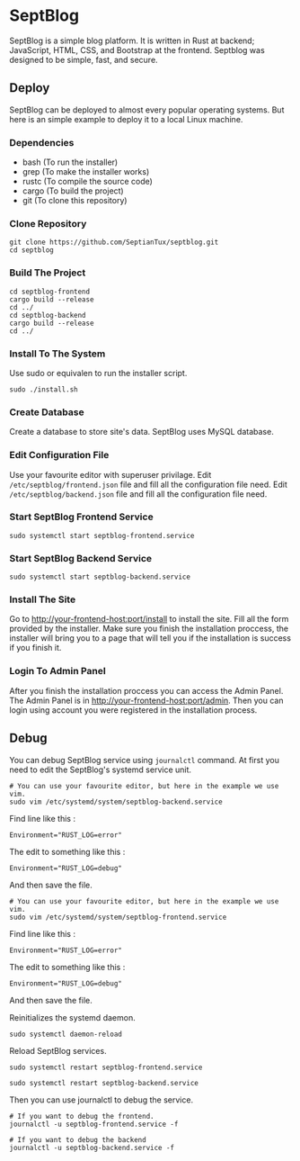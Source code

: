 # SeptBlog
SeptBlog is a simple blog platform. It is written in Rust at backend; JavaScript, HTML, CSS, and Bootstrap at the frontend. Septblog was designed to be simple, fast, and secure.

## Deploy
SeptBlog can be deployed to almost every popular operating systems. But here is an simple example to deploy it to a local Linux machine.

### Dependencies
* bash      (To run the installer)
* grep      (To make the installer works)
* rustc     (To compile the source code)
* cargo     (To build the project)
* git       (To clone this repository)

### Clone Repository
```
git clone https://github.com/SeptianTux/septblog.git
cd septblog
```

### Build The Project
```
cd septblog-frontend
cargo build --release
cd ../
cd septblog-backend
cargo build --release
cd ../
```

### Install To The System
Use sudo or equivalen to run the installer script.
```
sudo ./install.sh
```

### Create Database
Create a database to store site's data. SeptBlog uses MySQL database.

### Edit Configuration File
Use your favourite editor with superuser privilage.
Edit ```/etc/septblog/frontend.json``` file and fill all the configuration file need.
Edit ```/etc/septblog/backend.json``` file and fill all the configuration file need.

### Start SeptBlog Frontend Service
```
sudo systemctl start septblog-frontend.service
```

### Start SeptBlog Backend Service
```
sudo systemctl start septblog-backend.service
```

### Install The Site
Go to [http://your-frontend-host:port/install](#) to install the site. Fill all the form provided by the installer. Make sure you finish the installation proccess, the installer will bring you to a page that will tell you if the installation is success if you finish it.

### Login To Admin Panel
After you finish the installation proccess you can access the Admin Panel. The Admin Panel is in [http://your-frontend-host:port/admin](#). Then you can login using account you were registered in the installation process.

## Debug
You can debug SeptBlog service using ```journalctl``` command. At first you need to edit the SeptBlog's systemd service unit.
```
# You can use your favourite editor, but here in the example we use vim.
sudo vim /etc/systemd/system/septblog-backend.service
```

Find line like this :
```
Environment="RUST_LOG=error"
```

The edit to something like this :
```
Environment="RUST_LOG=debug"
```

And then save the file.

```
# You can use your favourite editor, but here in the example we use vim.
sudo vim /etc/systemd/system/septblog-frontend.service
```

Find line like this :
```
Environment="RUST_LOG=error"
```

The edit to something like this :
```
Environment="RUST_LOG=debug"
```

And then save the file.

Reinitializes the systemd daemon.
```
sudo systemctl daemon-reload
```

Reload SeptBlog services.
```
sudo systemctl restart septblog-frontend.service
```
```
sudo systemctl restart septblog-backend.service
```

Then you can use journalctl to debug the service.
```
# If you want to debug the frontend.
journalctl -u septblog-frontend.service -f
```
```
# If you want to debug the backend
journalctl -u septblog-backend.service -f
```